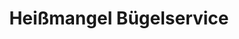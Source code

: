 ---
title: "Heißmangel Bügelservice"
url: /pettendorf/heissmangel-buegelservice/
shop: Allgemein
---